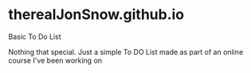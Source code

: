 # therealJonSnow.github.io
Basic To Do List

Nothing that special.
Just a simple To DO List made as part of an online course I've been working on
